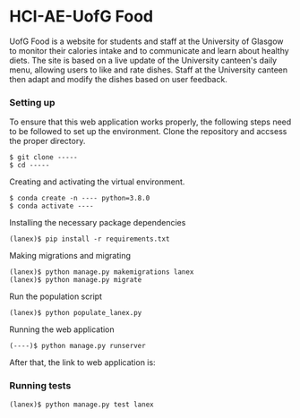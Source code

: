 # HCI-AE-UofG Food
UofG Food is a website for students and staff at the University of Glasgow to monitor their calories intake and to communicate and learn about healthy diets. The site is based on a live update of the University canteen's daily menu, allowing users to like and rate dishes. Staff at the University canteen then adapt and modify the dishes based on user feedback.
### Setting up
To ensure that this web application works properly, the following steps need to be followed to set up the environment.
Clone the repository and accsess the proper directory.
```
$ git clone -----
$ cd -----
```

Creating and activating the virtual environment.
```
$ conda create -n ---- python=3.8.0
$ conda activate ----
```

Installing the necessary package dependencies
```
(lanex)$ pip install -r requirements.txt
```

Making migrations and migrating
```
(lanex)$ python manage.py makemigrations lanex
(lanex)$ python manage.py migrate
```

Run the population script
```
(lanex)$ python populate_lanex.py
```

Running the web application
```
(----)$ python manage.py runserver
```

After that, the link to web application is:

### Running tests
```
(lanex)$ python manage.py test lanex
```
